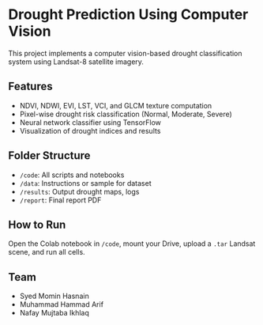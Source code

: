 # Drought Prediction Using Computer Vision

This project implements a computer vision-based drought classification system using Landsat-8 satellite imagery.

## Features
- NDVI, NDWI, EVI, LST, VCI, and GLCM texture computation
- Pixel-wise drought risk classification (Normal, Moderate, Severe)
- Neural network classifier using TensorFlow
- Visualization of drought indices and results

## Folder Structure
- `/code`: All scripts and notebooks
- `/data`: Instructions or sample for dataset
- `/results`: Output drought maps, logs
- `/report`: Final report PDF

## How to Run
Open the Colab notebook in `/code`, mount your Drive, upload a `.tar` Landsat scene, and run all cells.

## Team
- Syed Momin Hasnain
- Muhammad Hammad Arif
- Nafay Mujtaba Ikhlaq
